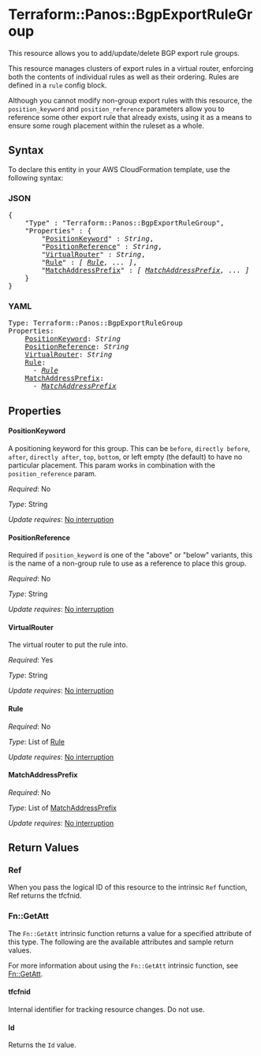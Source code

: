 # Terraform::Panos::BgpExportRuleGroup

This resource allows you to add/update/delete BGP export rule groups.

This resource manages clusters of export rules in a virtual router,
enforcing both the contents of individual rules as well as their
ordering.  Rules are defined in a `rule` config block.

Although you cannot modify non-group export rules with this
resource, the `position_keyword` and `position_reference` parameters allow you
to reference some other export rule that already exists, using it as
a means to ensure some rough placement within the ruleset as a whole.

## Syntax

To declare this entity in your AWS CloudFormation template, use the following syntax:

### JSON

<pre>
{
    "Type" : "Terraform::Panos::BgpExportRuleGroup",
    "Properties" : {
        "<a href="#positionkeyword" title="PositionKeyword">PositionKeyword</a>" : <i>String</i>,
        "<a href="#positionreference" title="PositionReference">PositionReference</a>" : <i>String</i>,
        "<a href="#virtualrouter" title="VirtualRouter">VirtualRouter</a>" : <i>String</i>,
        "<a href="#rule" title="Rule">Rule</a>" : <i>[ <a href="rule.md">Rule</a>, ... ]</i>,
        "<a href="#matchaddressprefix" title="MatchAddressPrefix">MatchAddressPrefix</a>" : <i>[ <a href="matchaddressprefix.md">MatchAddressPrefix</a>, ... ]</i>
    }
}
</pre>

### YAML

<pre>
Type: Terraform::Panos::BgpExportRuleGroup
Properties:
    <a href="#positionkeyword" title="PositionKeyword">PositionKeyword</a>: <i>String</i>
    <a href="#positionreference" title="PositionReference">PositionReference</a>: <i>String</i>
    <a href="#virtualrouter" title="VirtualRouter">VirtualRouter</a>: <i>String</i>
    <a href="#rule" title="Rule">Rule</a>: <i>
      - <a href="rule.md">Rule</a></i>
    <a href="#matchaddressprefix" title="MatchAddressPrefix">MatchAddressPrefix</a>: <i>
      - <a href="matchaddressprefix.md">MatchAddressPrefix</a></i>
</pre>

## Properties

#### PositionKeyword

A positioning keyword for this group.  This
can be `before`, `directly before`, `after`, `directly after`, `top`,
`bottom`, or left empty (the default) to have no particular placement.  This
param works in combination with the `position_reference` param.

_Required_: No

_Type_: String

_Update requires_: [No interruption](https://docs.aws.amazon.com/AWSCloudFormation/latest/UserGuide/using-cfn-updating-stacks-update-behaviors.html#update-no-interrupt)

#### PositionReference

Required if `position_keyword` is one of the
"above" or "below" variants, this is the name of a non-group rule to use
as a reference to place this group.

_Required_: No

_Type_: String

_Update requires_: [No interruption](https://docs.aws.amazon.com/AWSCloudFormation/latest/UserGuide/using-cfn-updating-stacks-update-behaviors.html#update-no-interrupt)

#### VirtualRouter

The virtual router to put the rule into.

_Required_: Yes

_Type_: String

_Update requires_: [No interruption](https://docs.aws.amazon.com/AWSCloudFormation/latest/UserGuide/using-cfn-updating-stacks-update-behaviors.html#update-no-interrupt)

#### Rule

_Required_: No

_Type_: List of <a href="rule.md">Rule</a>

_Update requires_: [No interruption](https://docs.aws.amazon.com/AWSCloudFormation/latest/UserGuide/using-cfn-updating-stacks-update-behaviors.html#update-no-interrupt)

#### MatchAddressPrefix

_Required_: No

_Type_: List of <a href="matchaddressprefix.md">MatchAddressPrefix</a>

_Update requires_: [No interruption](https://docs.aws.amazon.com/AWSCloudFormation/latest/UserGuide/using-cfn-updating-stacks-update-behaviors.html#update-no-interrupt)

## Return Values

### Ref

When you pass the logical ID of this resource to the intrinsic `Ref` function, Ref returns the tfcfnid.

### Fn::GetAtt

The `Fn::GetAtt` intrinsic function returns a value for a specified attribute of this type. The following are the available attributes and sample return values.

For more information about using the `Fn::GetAtt` intrinsic function, see [Fn::GetAtt](https://docs.aws.amazon.com/AWSCloudFormation/latest/UserGuide/intrinsic-function-reference-getatt.html).

#### tfcfnid

Internal identifier for tracking resource changes. Do not use.

#### Id

Returns the <code>Id</code> value.

